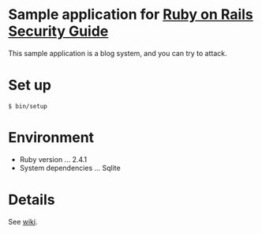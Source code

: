 # Sample application for [Ruby on Rails Security Guide](http://guides.rubyonrails.org/security.html)

This sample application is a blog system, and you can try to attack.

# Set up

```
$ bin/setup
```

# Environment
* Ruby version ... 2.4.1
* System dependencies ... Sqlite

# Details
See [wiki](https://github.com/ken1flan/security_sample/wiki).
